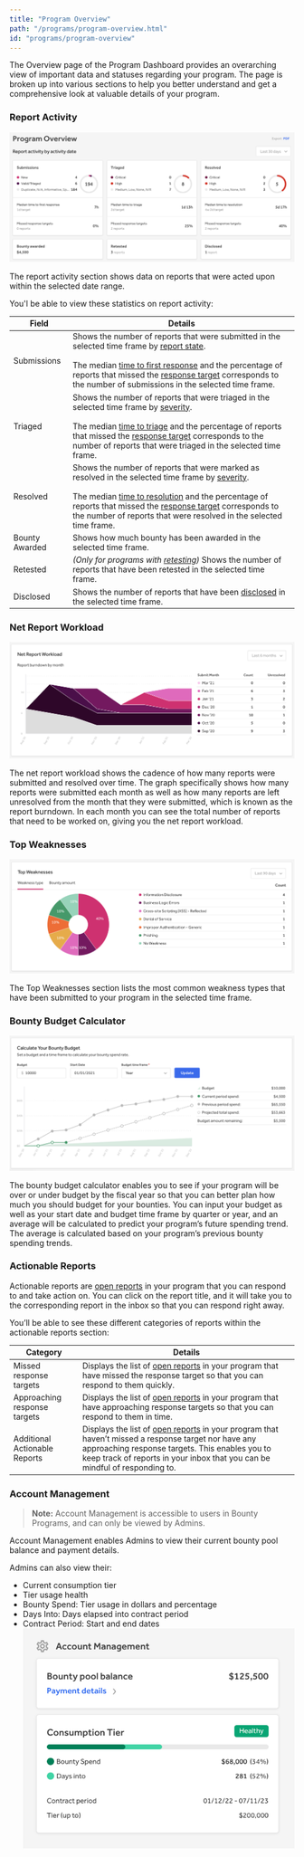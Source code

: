 ```yaml
---
title: "Program Overview"
path: "/programs/program-overview.html"
id: "programs/program-overview"
---
```


The Overview page of the Program Dashboard provides an overarching view of important data and statuses regarding your program. The page is broken up into various sections to help you better understand and get a comprehensive look at valuable details of your program.

### Report Activity

![Report Activity](./images/program-overview-1.png)

The report activity section shows data on reports that were acted upon within the selected date range.

You'l be able to view these statistics on report activity:

Field | Details
----- | --------
Submissions | Shows the number of reports that were submitted in the selected time frame by [report state](report-states.html).<br><br>The median [time to first response](response-target-metrics.html) and the percentage of reports that missed the [response target](response-targets.html) corresponds to the number of submissions in the selected time frame.
Triaged | Shows the number of reports that were triaged in the selected time frame by [severity](severity.html).<br><br>The median [time to triage](response-target-metrics.html) and the percentage of reports that missed the [response target](response-targets.html) corresponds to the number of reports that were triaged in the selected time frame.
Resolved | Shows the number of reports that were marked as resolved in the selected time frame by [severity](severity.html). <br><br>The median [time to resolution](response-target-metrics.html) and the percentage of reports that missed the [response target](response-targets.html) corresponds to the number of reports that were resolved in the selected time frame.
Bounty Awarded | Shows how much bounty has been awarded in the selected time frame.
Retested | *(Only for programs with [retesting](retesting.html))* Shows the number of reports that have been retested in the selected time frame.
Disclosed | Shows the number of reports that have been [disclosed](disclosure.html) in the selected time frame.

### Net Report Workload

![Net Report Workload](./images/program-overview-2.png)

The net report workload shows the cadence of how many reports were submitted and resolved over time. The graph specifically shows how many reports were submitted each month as well as how many reports are left unresolved from the month that they were submitted, which is known as the report burndown. In each month you can see the total number of reports that need to be worked on, giving you the net report workload.

### Top Weaknesses

![Top Weaknesses](./images/program-overview-3.png)

The Top Weaknesses section lists the most common weakness types that have been submitted to your program in the selected time frame.

### Bounty Budget Calculator

![bounty budget calculator](./images/program-overview-4.png)

The bounty budget calculator enables you to see if your program will be over or under budget by the fiscal year so that you can better plan how much you should budget for your bounties. You can input your budget as well as your start date and budget time frame by quarter or year, and an average will be calculated to predict your program’s future spending trend. The average is calculated based on your program’s previous bounty spending trends.

### Actionable Reports

Actionable reports are [open reports](report-states.html) in your program that you can respond to and take action on. You can click on the report title, and it will take you to the corresponding report in the inbox so that you can respond right away.

You’ll be able to see these different categories of reports within the actionable reports section:

Category | Details
-------- | --------
Missed response targets | Displays the list of [open reports](report-states.html) in your program that have missed the response target so that you can respond to them quickly.
Approaching response targets | Displays the list of [open reports](report-states.html) in your program that have approaching response targets so that you can respond to them in time.
Additional Actionable Reports | Displays the list of [open reports](report-states.html) in your program that haven’t missed a response target nor have any approaching response targets. This enables you to keep track of reports in your inbox that you can be mindful of responding to.

### Account Management

> **Note:** Account Management is accessible to users in Bounty Programs, and can only be viewed by Admins.  

Account Management enables Admins to view their current bounty pool balance and payment details.

Admins can also view their:
* Current consumption tier
* Tier usage health
* Bounty Spend: Tier usage in dollars and percentage
* Days Into: Days elapsed into contract period
* Contract Period: Start and end dates
![Account management](./images/program-overview-5.png)
